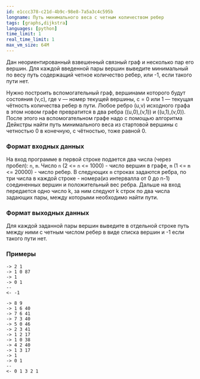 ```yaml
---
id: e1ccc378-c21d-4b9c-98e8-7a5a3c4c595b
longname: Путь минимального веса c четным количеством ребер
tags: [graphs,dijkstra]
languages: [python]
time_limit: 1
real_time_limit: 1
max_vm_size: 64M
---
```



Дан неориентированный взвешенный связный граф и несколько пар его вершин. Для каждой введенной пары вершин выведите минимальный по весу путь содержащий четное количество ребер, или -1, если такого пути нет.

Нужно построить вспомогательный граф, вершинами которого будут
состояния (v,c), где v — номер текущей вершины, c = 0 или 1 — текущая
чётность количества ребер в пути. Любое ребро (u,v) исходного графа в
этом новом графе превратится в два ребра ((u,0),(v,1)) и ((u,1),(v,0)).
После этого на вспомогательном графе надо с помощью алгоритма Дейкстры
найти путь минимального веса из стартовой вершины с четностью 0 в конечную, с
чётностью, тоже равной 0.

### Формат входных данных

На вход программе в первой строке подается два числа (через пробел): `n`, `m`. Число `n` (2 <= `n` <= 1000) - число вершин в графе, `m` (1 <= `m` <= 20000) - число ребер. В следующих `m` строках задаются ребра, по три числа в каждой строке - номера(из интервалла от 0 до n-1) соединенных вершин и положительный вес ребра. Дальше на вход передается одно число k, за ним следуют k строк по два числа задающих пары, между которыми необходимо найти пути.

### Формат выходных данных

Для каждой заданной пары вершин выведите в отдельной строке путь между ними с четным числом ребер в виде списка вершин и -1 если такого пути нет.

### Примеры
```
-> 2 1
-> 1 0 87
-> 1
-> 0 1
--
<- -1
```

```
-> 8 9
-> 1 6 40
-> 7 6 41
-> 7 3 40
-> 5 0 46
-> 2 3 41
-> 1 2 17
-> 1 0 38
-> 4 2 40
-> 1 3 17
-> 1
-> 0 1
--
<- 0 1 3 2 1
```
